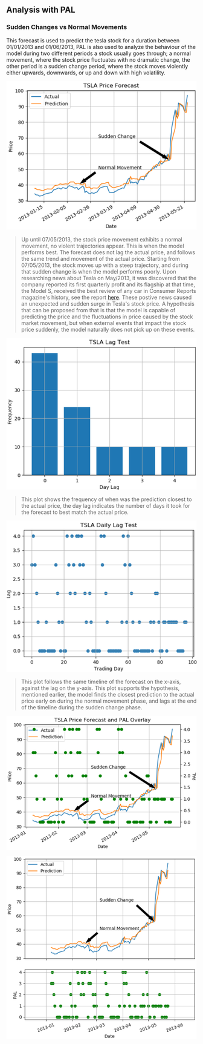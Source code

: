 ## Analysis with PAL

### Sudden Changes vs Normal Movements

This forecast is used to predict the tesla stock for a duration between 01/01/2013 and 01/06/2013, PAL is also used to analyze the behaviour of the model during two different periods a stock usually goes through; a normal movement, where the stock price fluctuates  with no dramatic change, the other period is a sudden change period, where the stock moves violently either upwards, downwards, or up and down with high volatility.

![SvN](https://github.com/ahmedhamdi96/ML4T/blob/master/results/sudden_vs_normal.png)

> Up until 07/05/2013, the stock price movement exhibits  a normal movement, no violent trajectories appear. 
> This is when the model performs best. The forecast does not lag the actual price, and follows the same trend 
> and movement of the actual price. Starting from 07/05/2013, the stock moves up with a steep trajectory, and 
> during that sudden change is when the model performs poorly. Upon researching news about Tesla on May/2013, 
> it was discovered that the company reported its first quarterly profit and its flagship at that time, the 
> Model S, received the best review of any car in Consumer Reports magazine's history, see the report 
> [here](http://money.cnn.com/2013/05/10/investing/tesla-stock). These postive news caused an unexpected and 
> sudden surge in Tesla's stock price. A hypothesis that can be proposed from that is that the model is capable 
> of predicting the price and the fluctuations in price caused by the stock market movement, but when external 
> events that impact the stock price suddenly, the model naturally does not pick up on these events.

![Lag](https://github.com/ahmedhamdi96/ML4T/blob/master/results/sudden_vs_normal_lag.png)

> This plot shows the frequency of when was the prediction closest to the actual price, the day lag indicates 
> the number of days it took for the forecast to best match the actual price. 

![Daily Lag](https://github.com/ahmedhamdi96/ML4T/blob/master/results/sudden_vs_normal_daily_lag.png)

> This plot follows the same timeline of the forecast on the x-axis, against the lag on the y-axis. This plot 
> supports the hypothesis, mentioned earlier, the model finds the closest prediction to the actual price early 
> on during the normal movement phase, and lags at the end of the timeline during the sudden change phase.

![SvN w/ PAL](https://github.com/ahmedhamdi96/ML4T/blob/master/results/sudden_vs_normal_pal.png)

![SvN w/ PAL 1](https://github.com/ahmedhamdi96/ML4T/blob/master/results/sudden_vs_normal_pal_1.png)